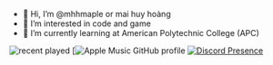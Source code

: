- 👋 Hi, I’m @mhhmaple or mai huy hoàng
- 👀 I’m interested in code and game
- 🌱 I’m currently learning at American Polytechnic College (APC)

<!---
mhhmaple/mhhmaple is a ✨ special ✨ repository because its `README.md` (this file) appears on your GitHub profile.
You can click the Preview link to take a look at your changes.
--->
![recent played](https://spotify-recently-played-readme.vercel.app/api?user=31u3vof6auzf5t5gmfvccfsc2slq&unique={true|1|on|yes})
[![Apple Music GitHub profile](https://apple-music-github-profile.rayriffy.com/theme/dark.svg?uid=001400.e58395d6c2d4404799fa012b447dbd67.0626)
[![Discord Presence](https://lanyard.cnrad.dev/api/689776552170618891)](https://discord.com/users/689776552170618891)

